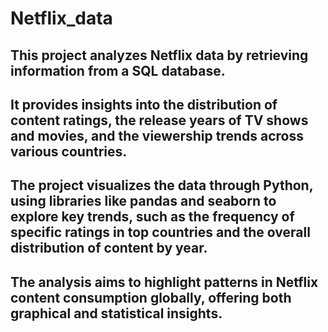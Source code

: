 # Netflix_data
## This project analyzes Netflix data by retrieving information from a SQL database.
## It provides insights into the distribution of content ratings, the release years of TV shows and movies, and the viewership trends across various countries.
## The project visualizes the data through Python, using libraries like pandas and seaborn to explore key trends, such as the frequency of specific ratings in top countries and the overall distribution of content by year. 
## The analysis aims to highlight patterns in Netflix content consumption globally, offering both graphical and statistical insights.
